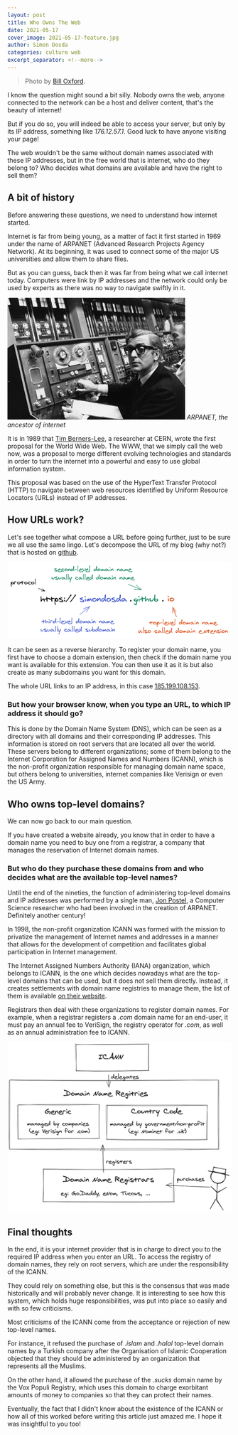 ```yaml
---
layout: post
title: Who Owns The Web
date: 2021-05-17
cover_image: 2021-05-17-feature.jpg
author: Simon Dosda
categories: culture web
excerpt_separator: <!--more-->
---
```


> Photo by [Bill Oxford](https://unsplash.com/@bill_oxford).

I know the question might sound a bit silly. Nobody owns the web, anyone connected to the network can be a host and deliver content, that's the beauty of internet!

But if you do so, you will indeed be able to access your server, but only by its IP address, something like _176.12.57.1_. Good luck to have anyone visiting your page!

<!--more-->

The web wouldn't be the same without domain names associated with these IP addresses, but in the free world that is internet, who do they belong to? Who decides what domains are available and have the right to sell them?

## A bit of history

Before answering these questions, we need to understand how internet started.

Internet is far from being young, as a matter of fact it first started in 1969 under the name of ARPANET (Advanced Research Projects Agency Network). At its beginning, it was used to connect some of the major US universities and allow them to share files.

But as you can guess, back then it was far from being what we call internet today. Computers were link by IP addresses and the network could only be used by experts as there was no way to navigate swiftly in it.

![arpanet](/assets/images/2021-05-17-arpanet.jpg)
_ARPANET, the ancestor of internet_

It is in 1989 that [Tim Berners-Lee](https://en.wikipedia.org/wiki/Tim_Berners-Lee), a researcher at CERN, wrote the first proposal for the World Wide Web. The WWW, that we simply call the web now, was a proposal to merge different evolving technologies and standards in order to turn the internet into a powerful and easy to use global information system.

This proposal was based on the use of the HyperText Transfer Protocol (HTTP) to navigate between web resources identified by Uniform Resource Locators (URLs) instead of IP addresses.

## How URLs work?

Let's see together what compose a URL before going further, just to be sure we all use the same lingo. Let's decompose the URL of my blog (why not?) that is hosted on [github](https://simondosda.github.io).

![url lingo](/assets/images/2021-05-17-lingo.png)

It can be seen as a reverse hierarchy. To register your domain name, you first have to choose a domain extension, then check if the domain name you want is available for this extension. You can then use it as it is but also create as many subdomains you want for this domain.

The whole URL links to an IP address, in this case [185.199.108.153](http://185.199.108.153).

### But how your browser know, when you type an URL, to which IP address it should go?

This is done by the Domain Name System (DNS), which can be seen as a directory with all domains and their corresponding IP addresses. This information is stored on root servers that are located all over the world. These servers belong to different organizations; some of them belong to the Internet Corporation for Assigned Names and Numbers (ICANN), which is the non-profit organization responsible for managing domain name space, but others belong to universities, internet companies like Verisign or even the US Army.

## Who owns top-level domains?

We can now go back to our main question.

If you have created a website already, you know that in order to have a domain name you need to buy one from a registrar, a company that manages the reservation of Internet domain names.

### But who do they purchase these domains from and who decides what are the available top-level names?

Until the end of the nineties, the function of administering top-level domains and IP addresses was performed by a single man, [Jon Postel](https://en.wikipedia.org/wiki/Jon_Postel), a Computer Science researcher who had been involved in the creation of ARPANET. Definitely another century!

In 1998, the non-profit organization ICANN was formed with the mission to privatize the management of Internet names and addresses in a manner that allows for the development of competition and facilitates global participation in Internet management.

The Internet Assigned Numbers Authority (IANA) organization, which belongs to ICANN, is the one which decides nowadays what are the top-level domains that can be used, but it does not sell them directly. Instead, it creates settlements with domain name registries to manage them, the list of them is available [on their website](https://www.iana.org/domains/root/db).

Registrars then deal with these organizations to register domain names. For example, when a registrar registers a _.com_ domain name for an end-user, it must pay an annual fee to VeriSign, the registry operator for _.com_, as well as an annual administration fee to ICANN.

![registrar](/assets/images/2021-05-17-registrar.png)

## Final thoughts

In the end, it is your internet provider that is in charge to direct you to the required IP address when you enter an URL. To access the registry of domain names, they rely on root servers, which are under the responsibility of the ICANN.

They could rely on something else, but this is the consensus that was made historically and will probably never change. It is interesting to see how this system, which holds huge responsibilities, was put into place so easily and with so few criticisms.

Most criticisms of the ICANN come from the acceptance or rejection of new top-level names.

For instance, it refused the purchase of _.islam_ and _.halal_ top-level domain names by a Turkish company after the Organisation of Islamic Cooperation objected that they should be administered by an organization that represents all the Muslims.

On the other hand, it allowed the purchase of the _.sucks_ domain name by the Vox Populi Registry, which uses this domain to charge exorbitant amounts of money to companies so that they can protect their names.

Eventually, the fact that I didn't know about the existence of the ICANN or how all of this worked before writing this article just amazed me. I hope it was insightful to you too!
